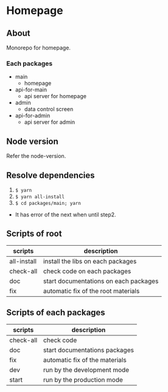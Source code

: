 # Homepage

## About
Monorepo for homepage.

### Each packages
- main
  - homepage
- api-for-main
  - api server for homepage
- admin
  - data control screen
- api-for-admin
  - api server for admin

## Node version
Refer the node-version.

## Resolve dependencies
1. `$ yarn`
2. `$ yarn all-install`
3. `$ cd packages/main; yarn`
  - It has error of the next when until step2.

## Scripts of root
| scripts | description |
| --- | --- |
| all-install | install the libs on each packages |
| check-all | check code on each packages |
| doc | start documentations on each packages |
| fix | automatic fix of the root materials |

## Scripts of each packages
| scripts | description |
| --- | --- |
| check-all | check code |
| doc | start documentations packages |
| fix | automatic fix of the materials |
| dev | run by the development mode |
| start | run by the production mode |
